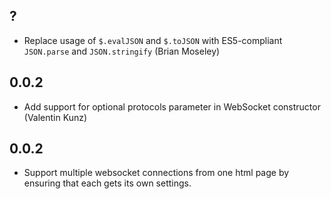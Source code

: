 ## ?

* Replace usage of `$.evalJSON` and `$.toJSON` with ES5-compliant `JSON.parse` and `JSON.stringify` (Brian Moseley)

## 0.0.2

* Add support for optional protocols parameter in WebSocket constructor (Valentin Kunz)

## 0.0.2

* Support multiple websocket connections from one html page by ensuring that
  each gets its own settings.
